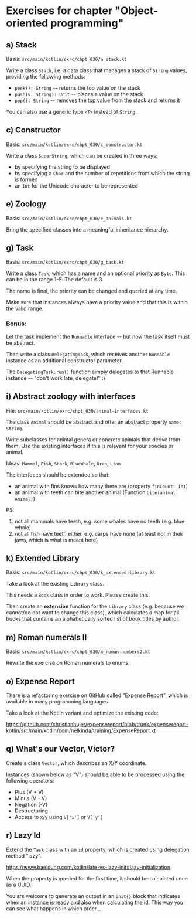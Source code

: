 # Exercises for chapter "Object-oriented programming"

## a) Stack

Basis: `src/main/kotlin/exrc/chpt_030/a_stack.kt`

Write a class `Stack`, i.e. a data class that manages a stack of
`String` values, providing the following methods:

* `peek(): String` -- returns the top value on the stack
* `push(v: String): Unit` -- places a value on the stack
* `pop(): String` -- removes the top value from the stack and returns it

You can also use a generic type `<T>` instead of `String`.

## c) Constructor

Basis: `src/main/kotlin/exrc/chpt_030/c_constructor.kt`

Write a class `SuperString`, which can be created in three ways:

* by specifying the string to be displayed
* by specifying a `Char` and the number of repetitions from which the string is formed
* an `Int` for the Unicode character to be represented

## e) Zoology

Basis: `src/main/kotlin/exrc/chpt_030/e_animals.kt`

Bring the specified classes into a meaningful inheritance hierarchy.

## g) Task

Basis: `src/main/kotlin/exrc/chpt_030/g_task.kt`

Write a class `Task`, which has a name and an optional priority as `Byte`. This
can be in the range 1-5. The default is 3.

The name is final, the priority can be changed and queried at any time.

Make sure that instances always have a priority value and that this is within the valid range.

### Bonus:

Let the task implement the `Runnable` interface -- but now the task itself must be abstract.

Then write a class `DelegatingTask`, which receives another `Runnable` instance as an additional constructor parameter.

The `DelegatingTask.run()` function simply delegates to that Runnable instance -- "don't work late, delegate!" :)

## i) Abstract zoology with interfaces

File: `src/main/kotlin/exrc/chpt_030/animal-interfaces.kt`

The class `Animal` should be abstract and offer an abstract property `name: String`.

Write subclasses for animal genera or concrete animals that derive from them. Use
the existing interfaces if this is relevant for your species or animal.

Ideas: `Mammal`, `Fish`, `Shark`, `BlueWhale`, `Orca`, `Lion`

The interfaces should be extended so that:

* an animal with fins knows how many there are (property `finCount: Int`)
* an animal with teeth can bite another animal (Function `bite(animal: Animal)`)

PS:

1. not all mammals have teeth, e.g. some whales have no teeth (e.g. blue whale)
2. not all fish have teeth either, e.g. carps have none (at least not in their jaws, which is what is meant here)

## k) Extended Library

Basis: `src/main/kotlin/exrc/chpt_030/k_extended-library.kt`

Take a look at the existing `Library` class.

This needs a `Book` class in order to work. Please create this.

Then create an **extension** function for the `Library` class (e.g. because we cannot/do not want to change this class),
which calculates a map for all books that contains an alphabetically sorted list of book titles by author.

## m) Roman numerals II

Basis: `src/main/kotlin/exrc/chpt_030/m_roman-numbers2.kt`

Rewrite the exercise on Roman numerals to enums.

## o) Expense Report

There is a refactoring exercise on GitHub called "Expense Report", which is available in many programming languages.

Take a look at the Kotlin variant and optimize the existing code:

https://github.com/christianhujer/expensereport/blob/trunk/expensereport-kotlin/src/main/kotlin/com/nelkinda/training/ExpenseReport.kt

## q) What's our Vector, Victor?

Create a class `Vector`, which describes an X/Y coordinate.

Instances (shown below as "V") should be able to be processed using the following operators:

* Plus (V + V)
* Minus (V - V)
* Negation (-V)
* Destructuring
* Access to x/y using `V['x']` or `V['y']`

## r) Lazy Id

Extend the `Task` class with an `id` property, which is created using delegation method "lazy".

https://www.baeldung.com/kotlin/late-vs-lazy-init#lazy-initialization

When the property is queried for the first time, it should be calculated once as a UUID.

You are welcome to generate an output in an `init{}` block that indicates when an instance is ready and also
when calculating the id. This way you can see what happens in which order...


